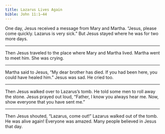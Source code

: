 ```yaml
---
title: Lazarus Lives Again
bible: John 11:1–44
---
```


One day, Jesus received a message
from Mary and Martha.
“Jesus, please come quickly.
Lazarus is very sick.” But Jesus stayed
where he was for two more days.

---

Then Jesus traveled to the place
where Mary and Martha lived.
Martha went to meet him.
She was crying.

---

Martha said to Jesus, “My dear brother
has died. If you had been here,
you could have healed him.”
Jesus was sad. He cried too.

---

Then Jesus walked over to Lazarus’s tomb.
He told some men to roll away the stone.
Jesus prayed out loud, “Father, I know you
always hear me. Now, show everyone that
you have sent me.”

---

Then Jesus shouted, “Lazarus, come out!”
Lazarus walked out of the tomb. He was
alive again! Everyone was amazed.
Many people believed in Jesus that day.


